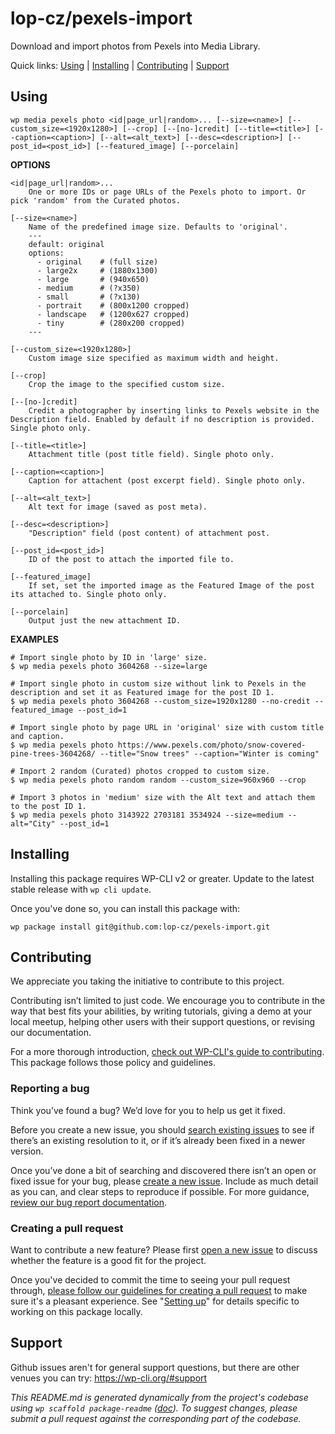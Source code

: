 lop-cz/pexels-import
====================

Download and import photos from Pexels into Media Library.



Quick links: [Using](#using) | [Installing](#installing) | [Contributing](#contributing) | [Support](#support)

## Using

~~~
wp media pexels photo <id|page_url|random>... [--size=<name>] [--custom_size=<1920x1280>] [--crop] [--[no-]credit] [--title=<title>] [--caption=<caption>] [--alt=<alt_text>] [--desc=<description>] [--post_id=<post_id>] [--featured_image] [--porcelain]
~~~

**OPTIONS**

	<id|page_url|random>...
		One or more IDs or page URLs of the Pexels photo to import. Or pick 'random' from the Curated photos.

	[--size=<name>]
		Name of the predefined image size. Defaults to 'original'.
		---
		default: original
		options:
		  - original    # (full size)
		  - large2x     # (1880x1300)
		  - large       # (940x650)
		  - medium      # (?x350)
		  - small       # (?x130)
		  - portrait    # (800x1200 cropped)
		  - landscape   # (1200x627 cropped)
		  - tiny        # (280x200 cropped)
		---

	[--custom_size=<1920x1280>]
		Custom image size specified as maximum width and height.

	[--crop]
		Crop the image to the specified custom size.

	[--[no-]credit]
		Credit a photographer by inserting links to Pexels website in the Description field. Enabled by default if no description is provided. Single photo only.

	[--title=<title>]
		Attachment title (post title field). Single photo only.

	[--caption=<caption>]
		Caption for attachent (post excerpt field). Single photo only.

	[--alt=<alt_text>]
		Alt text for image (saved as post meta).

	[--desc=<description>]
		"Description" field (post content) of attachment post.

	[--post_id=<post_id>]
		ID of the post to attach the imported file to.

	[--featured_image]
		If set, set the imported image as the Featured Image of the post its attached to. Single photo only.

	[--porcelain]
		Output just the new attachment ID.

**EXAMPLES**

    # Import single photo by ID in 'large' size.
    $ wp media pexels photo 3604268 --size=large

    # Import single photo in custom size without link to Pexels in the description and set it as Featured image for the post ID 1.
    $ wp media pexels photo 3604268 --custom_size=1920x1280 --no-credit --featured_image --post_id=1

    # Import single photo by page URL in 'original' size with custom title and caption.
    $ wp media pexels photo https://www.pexels.com/photo/snow-covered-pine-trees-3604268/ --title="Snow trees" --caption="Winter is coming"

    # Import 2 random (Curated) photos cropped to custom size.
    $ wp media pexels photo random random --custom_size=960x960 --crop

    # Import 3 photos in 'medium' size with the Alt text and attach them to the post ID 1.
    $ wp media pexels photo 3143922 2703181 3534924 --size=medium --alt="City" --post_id=1

## Installing

Installing this package requires WP-CLI v2 or greater. Update to the latest stable release with `wp cli update`.

Once you've done so, you can install this package with:

    wp package install git@github.com:lop-cz/pexels-import.git

## Contributing

We appreciate you taking the initiative to contribute to this project.

Contributing isn’t limited to just code. We encourage you to contribute in the way that best fits your abilities, by writing tutorials, giving a demo at your local meetup, helping other users with their support questions, or revising our documentation.

For a more thorough introduction, [check out WP-CLI's guide to contributing](https://make.wordpress.org/cli/handbook/contributing/). This package follows those policy and guidelines.

### Reporting a bug

Think you’ve found a bug? We’d love for you to help us get it fixed.

Before you create a new issue, you should [search existing issues](https://github.com/lop-cz/pexels-import/issues?q=label%3Abug%20) to see if there’s an existing resolution to it, or if it’s already been fixed in a newer version.

Once you’ve done a bit of searching and discovered there isn’t an open or fixed issue for your bug, please [create a new issue](https://github.com/lop-cz/pexels-import/issues/new). Include as much detail as you can, and clear steps to reproduce if possible. For more guidance, [review our bug report documentation](https://make.wordpress.org/cli/handbook/bug-reports/).

### Creating a pull request

Want to contribute a new feature? Please first [open a new issue](https://github.com/lop-cz/pexels-import/issues/new) to discuss whether the feature is a good fit for the project.

Once you've decided to commit the time to seeing your pull request through, [please follow our guidelines for creating a pull request](https://make.wordpress.org/cli/handbook/pull-requests/) to make sure it's a pleasant experience. See "[Setting up](https://make.wordpress.org/cli/handbook/pull-requests/#setting-up)" for details specific to working on this package locally.

## Support

Github issues aren't for general support questions, but there are other venues you can try: https://wp-cli.org/#support


*This README.md is generated dynamically from the project's codebase using `wp scaffold package-readme` ([doc](https://github.com/wp-cli/scaffold-package-command#wp-scaffold-package-readme)). To suggest changes, please submit a pull request against the corresponding part of the codebase.*
